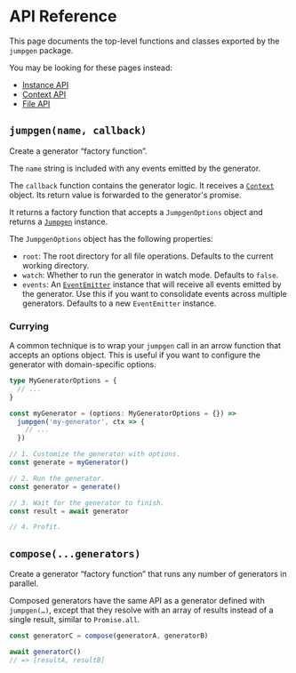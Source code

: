 # API Reference

This page documents the top-level functions and classes exported by the `jumpgen` package.

You may be looking for these pages instead:

- [Instance API](./api/instance.md)
- [Context API](./api/context.md)
- [File API](./api/file.md)

## `jumpgen(name, callback)`

Create a generator “factory function”.

The `name` string is included with any events emitted by the generator.

The `callback` function contains the generator logic. It receives a [`Context`](./api/context.md) object. Its return value is forwarded to the generator's promise.

It returns a factory function that accepts a `JumpgenOptions` object and returns a [`Jumpgen`](./api/instance.md) instance.

The `JumpgenOptions` object has the following properties:

- `root`: The root directory for all file operations. Defaults to the current working directory.
- `watch`: Whether to run the generator in watch mode. Defaults to `false`.
- `events`: An [`EventEmitter`](https://nodejs.org/api/events.html) instance that will receive all events emitted by the generator. Use this if you want to consolidate events across multiple generators. Defaults to a new `EventEmitter` instance.

### Currying

A common technique is to wrap your `jumpgen` call in an arrow function that accepts an options object. This is useful if you want to configure the generator with domain-specific options.

```ts
type MyGeneratorOptions = {
  // ...
}

const myGenerator = (options: MyGeneratorOptions = {}) =>
  jumpgen('my-generator', ctx => {
    // ...
  })

// 1. Customize the generator with options.
const generate = myGenerator()

// 2. Run the generator.
const generator = generate()

// 3. Wait for the generator to finish.
const result = await generator

// 4. Profit.
```

## `compose(...generators)`

Create a generator “factory function” that runs any number of generators in parallel.

Composed generators have the same API as a generator defined with `jumpgen(…)`, except that they resolve with an array of results instead of a single result, similar to `Promise.all`.

```ts
const generatorC = compose(generatorA, generatorB)

await generatorC()
// => [resultA, resultB]
```
